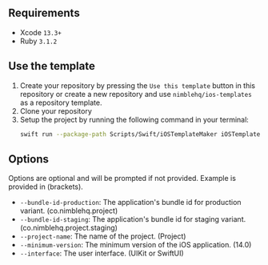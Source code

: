 ## Requirements

- Xcode `13.3+`
- Ruby `3.1.2`

## Use the template

1. Create your repository by pressing the `Use this template` button in this repository or create a new repository and use `nimblehq/ios-templates` as a repository template.
2. Clone your repository
3. Setup the project by running the following command in your terminal:
    ```bash
    swift run --package-path Scripts/Swift/iOSTemplateMaker iOSTemplateMaker make
    ```

## Options

Options are optional and will be prompted if not provided. Example is provided in (brackets).

- `--bundle-id-production`: The application's bundle id for production variant. (co.nimblehq.project)
- `--bundle-id-staging`: The application's bundle id for staging variant. (co.nimblehq.project.staging)
- `--project-name`: The name of the project. (Project)
- `--minimum-version`: The minimum version of the iOS application. (14.0)
- `--interface`: The user interface. (UIKit or SwiftUI)

```
